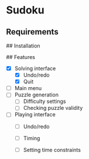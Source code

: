 # Sudoku

## Requirements

## Installation

## Features

- [x] Solving interface
  - [x] Undo/redo
  - [x] Quit
- [ ] Main menu
- [ ] Puzzle generation
  - [ ] Difficulty settings
  - [ ] Checking puzzle validity
- [ ] Playing interface
  - [ ] Undo/redo
  - [ ] Timing
  - [ ] Setting time constraints

